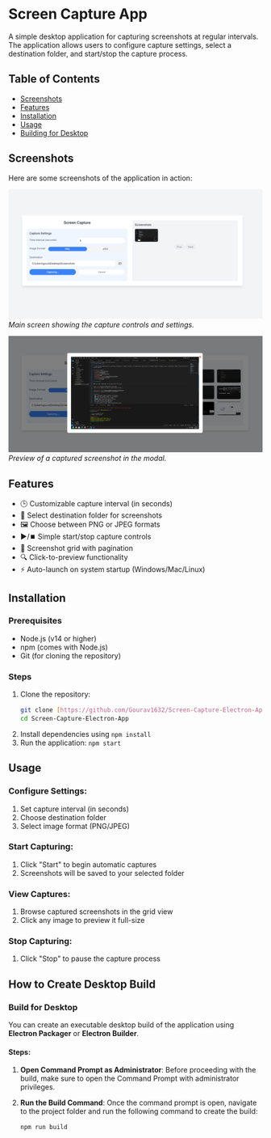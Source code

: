 # Screen Capture App

A simple desktop application for capturing screenshots at regular intervals. The application allows users to configure capture settings, select a destination folder, and start/stop the capture process.

## Table of Contents
- [Screenshots](#screenshots)
- [Features](#features)
- [Installation](#installation)
- [Usage](#usage)
- [Building for Desktop](#build-for-desktop)

## Screenshots

Here are some screenshots of the application in action:

![Main Screen](src/assets/screenshot1.png)
*Main screen showing the capture controls and settings.*

![Screenshot Preview](src/assets/screenshot2.png)
*Preview of a captured screenshot in the modal.*

## Features
- 🕒 Customizable capture interval (in seconds)
- 📁 Select destination folder for screenshots
- 🖼️ Choose between PNG or JPEG formats
- ▶️/⏹️ Simple start/stop capture controls
- 🎨 Screenshot grid with pagination
- 🔍 Click-to-preview functionality
- ⚡ Auto-launch on system startup (Windows/Mac/Linux)

## Installation

### Prerequisites
- Node.js (v14 or higher)
- npm (comes with Node.js)
- Git (for cloning the repository)

### Steps
1. Clone the repository:
   ```bash
   git clone [https://github.com/Gourav1632/Screen-Capture-Electron-App.git](https://github.com/Gourav1632/Screen-Capture-Electron-App.git)
   cd Screen-Capture-Electron-App
2. Install dependencies using `npm install`
3. Run the application: `npm start`


## Usage
### Configure Settings:
1. Set capture interval (in seconds)
2. Choose destination folder
3. Select image format (PNG/JPEG)

### Start Capturing:
1. Click "Start" to begin automatic captures
2. Screenshots will be saved to your selected folder

### View Captures:
1. Browse captured screenshots in the grid view
2. Click any image to preview it full-size

### Stop Capturing:
1. Click "Stop" to pause the capture process

## How to Create Desktop Build

### Build for Desktop
You can create an executable desktop build of the application using **Electron Packager** or **Electron Builder**.

#### Steps:

1. **Open Command Prompt as Administrator**: Before proceeding with the build, make sure to open the Command Prompt with administrator privileges.

2. **Run the Build Command**: Once the command prompt is open, navigate to the project folder and run the following command to create the build:

   ```bash
   npm run build
